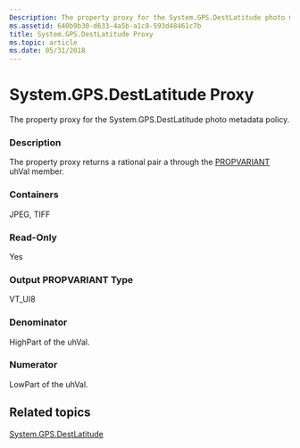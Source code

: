 ```yaml
---
Description: The property proxy for the System.GPS.DestLatitude photo metadata policy.
ms.assetid: 640b9b30-d633-4a5b-a1c8-593d48461c7b
title: System.GPS.DestLatitude Proxy
ms.topic: article
ms.date: 05/31/2018
---
```


# System.GPS.DestLatitude Proxy

The property proxy for the System.GPS.DestLatitude photo metadata policy.

### Description

The property proxy returns a rational pair a through the [PROPVARIANT](/windows/win32/api/propidlbase/ns-propidlbase-propvariant) uhVal member.

### Containers

JPEG, TIFF

### Read-Only

Yes

### Output PROPVARIANT Type

VT\_UI8

### Denominator

HighPart of the uhVal.

### Numerator

LowPart of the uhVal.

## Related topics

<dl> <dt>

[System.GPS.DestLatitude](../properties/props-system-gps-destlatitude.md)
</dt> </dl>

 

 